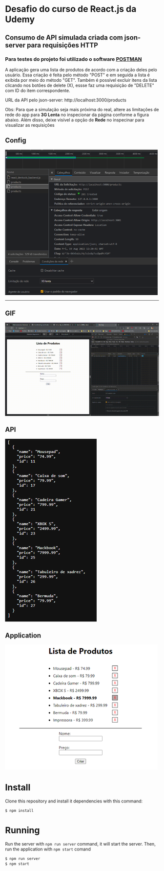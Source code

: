 # Desafio do curso de React.js da Udemy

## Consumo de API simulada criada com json-server para requisições HTTP
### Para testes do projeto foi utilizado o software <a href="https://www.postman.com/">POSTMAN</a>

A aplicação gera uma lista de produtos de acordo com a criação deles pelo usuário. Essa criação é feita pelo método "POST" e em seguida a lista é exibida por meio do método "GET". Também é possível excluir itens da lista clicando nos botões de delete (X), essse faz uma requisição de "DELETE" com ID do item correspondente.

URL da API pelo json-server: http://localhost:3000/products

Obs: Para que a simulação seja mais próxima do real, altere as limitações de rede do app para **3G Lenta** no inspecionar da página conforme a figura abaixo. Além disso, deixe visível a opção de **Rede** no inspecinar para visualizar as requisições

## Config
<img src="public/rede_config.png" width="500px">

<hr>

## GIF
<img src="public/gif.gif" >

## API
<img src="public/api.png" width="300px">

## Application
<img src="public/application.png" width="500px">

# Install
Clone this repository and install it dependencies with this command: 
```sh
$ npm install
```
# Running
Run the server with `npm run server` command, it will start the server. Then, run the application with `npm start` comand
```sh
$ npm run server
$ npm start
